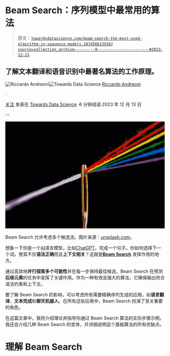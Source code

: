 # Beam Search：序列模型中最常用的算法

> 原文：[`towardsdatascience.com/beam-search-the-most-used-algorithm-in-sequence-models-107d56b23556?source=collection_archive---------9-----------------------#2023-12-13`](https://towardsdatascience.com/beam-search-the-most-used-algorithm-in-sequence-models-107d56b23556?source=collection_archive---------9-----------------------#2023-12-13)

## 了解文本翻译和语音识别中最著名算法的工作原理。

[](https://medium.com/@riccardo.andreoni?source=post_page-----107d56b23556--------------------------------)![Riccardo Andreoni](https://medium.com/@riccardo.andreoni?source=post_page-----107d56b23556--------------------------------)[](https://towardsdatascience.com/?source=post_page-----107d56b23556--------------------------------)![Towards Data Science](https://towardsdatascience.com/?source=post_page-----107d56b23556--------------------------------) [Riccardo Andreoni](https://medium.com/@riccardo.andreoni?source=post_page-----107d56b23556--------------------------------)

·

[关注](https://medium.com/m/signin?actionUrl=https%3A%2F%2Fmedium.com%2F_%2Fsubscribe%2Fuser%2F76784541161c&operation=register&redirect=https%3A%2F%2Ftowardsdatascience.com%2Fbeam-search-the-most-used-algorithm-in-sequence-models-107d56b23556&user=Riccardo+Andreoni&userId=76784541161c&source=post_page-76784541161c----107d56b23556---------------------post_header-----------) 发表在 [Towards Data Science](https://towardsdatascience.com/?source=post_page-----107d56b23556--------------------------------) ·6 分钟阅读·2023 年 12 月 13 日[](https://medium.com/m/signin?actionUrl=https%3A%2F%2Fmedium.com%2F_%2Fvote%2Ftowards-data-science%2F107d56b23556&operation=register&redirect=https%3A%2F%2Ftowardsdatascience.com%2Fbeam-search-the-most-used-algorithm-in-sequence-models-107d56b23556&user=Riccardo+Andreoni&userId=76784541161c&source=-----107d56b23556---------------------clap_footer-----------)

--

[](https://medium.com/m/signin?actionUrl=https%3A%2F%2Fmedium.com%2F_%2Fbookmark%2Fp%2F107d56b23556&operation=register&redirect=https%3A%2F%2Ftowardsdatascience.com%2Fbeam-search-the-most-used-algorithm-in-sequence-models-107d56b23556&source=-----107d56b23556---------------------bookmark_footer-----------)![](img/c11105c573f0bc16e297b233f7f830a9.png)

Beam Search 允许考虑多个候选流。图片来源：[unsplash.com](https://unsplash.com/photos/multi-colored-light-streaks-on-white-background-ylMP3TetKoQ)。

想象一下你是一个[AI](https://en.wikipedia.org/wiki/Artificial_intelligence)语言模型，比如[ChatGPT](https://chat.openai.com/)，完成一个句子。你如何选择下一个词，使其不仅**语法正确**而且**上下文相关**？这就是[**Beam Search**](https://en.wikipedia.org/wiki/Beam_search#:~:text=In%20computer%20science%2C%20beam%20search,that%20reduces%20its%20memory%20requirements.) 发挥作用的地方。

通过高效地**并行探索多个可能性**并在每一步保持最佳候选，Beam Search 在预测**后续元素**的任务中发挥了关键作用。作为一种有效且强大的算法，它确保输出符合语法约束和上下文。

要了解 Beam Search 的影响，可以考虑所有需要精确序列生成的应用，如**语言翻译**、**文本完成**和**聊天机器人**。在所有这些应用中，Beam Search 扮演了至关重要的角色。

在这篇文章中，我将介绍理论并指导你通过 Beam Search 算法的实际步骤示例。我还会介绍几种 Beam Search 的变体，并详细说明这个基础算法的所有优缺点。

# 理解 Beam Search
